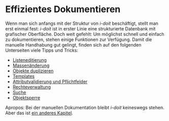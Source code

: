 # Effizientes Dokumentieren

Wenn man sich anfangs mit der Struktur von _i-doit_ beschäftigt, stellt man erst einmal fest: _i-doit_ ist in erster Linie eine strukturierte Datenbank mit grafischer Oberfläche. Doch weit gefehlt: Um möglichst schnell und einfach zu dokumentieren, stehen einige Funktionen zur Verfügung. Damit die manuelle Handhabung gut gelingt, finden sich auf den folgenden Unterseiten viele Tipps und Tricks:

*   [Listeneditierung](listeneditierung.md)
*   [Massenänderung](massenaenderung.md)
*   [Objekte duplizieren](objekte-duplizieren.md)
*   [Templates](templates.md)
*   [Attributvalidierung und Pflichtfelder](attributvalidierung-und-pflichtfelder.md)
*   [Rechteverwaltung](rechteverwaltung/index.md)
*   [Suche](suche.md)
*   [Objektsperre](objektsperre.md)

Apropos: Bei der manuellen Dokumentation bleibt _i-doit_ keineswegs stehen. Aber das ist [ein anderes Kapitel](../automatisierung-und-integration/index.md).
